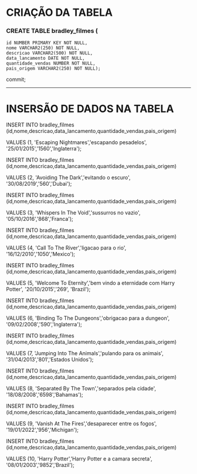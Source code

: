 # CRIAÇÃO DA TABELA
### CREATE TABLE bradley_filmes (
    id NUMBER PRIMARY KEY NOT NULL,
    nome VARCHAR2(250) NOT NULL, 
    descricao VARCHAR2(500) NOT NULL, 
    data_lancamento DATE NOT NULL, 
    quantidade_vendas NUMBER NOT NULL, 
    pais_origem VARCHAR2(250) NOT NULL);

commit;

--- 

# INSERSÃO DE DADOS NA TABELA

INSERT INTO bradley_filmes (id,nome,descricao,data_lancamento,quantidade_vendas,pais_origem)

VALUES (1, 'Escaping Nightmares','escapando pesadelos', '25/01/2015','1560','Inglaterra'); 

INSERT INTO bradley_filmes (id,nome,descricao,data_lancamento,quantidade_vendas,pais_origem) 

VALUES (2, 'Avoiding The Dark','evitando o escuro', '30/08/2019','560','Dubai'); 

INSERT INTO bradley_filmes (id,nome,descricao,data_lancamento,quantidade_vendas,pais_origem) 

VALUES (3, 'Whispers In The Void','sussurros no vazio', '05/10/2016','868','Franca'); 

INSERT INTO bradley_filmes (id,nome,descricao,data_lancamento,quantidade_vendas,pais_origem) 

VALUES (4, 'Call To The River','ligacao para o rio', '16/12/2010','1050','Mexico'); 

INSERT INTO bradley_filmes (id,nome,descricao,data_lancamento,quantidade_vendas,pais_origem) 

VALUES (5, 'Welcome To Eternity','bem vindo a eternidade com Harry Potter', '20/10/2015','269', 'Brazil'); 

INSERT INTO bradley_filmes (id,nome,descricao,data_lancamento,quantidade_vendas,pais_origem) 

VALUES (6, 'Binding To The Dungeons','obrigacao para a dungeon', '09/02/2008','590','Inglaterra'); 

INSERT INTO bradley_filmes (id,nome,descricao,data_lancamento,quantidade_vendas,pais_origem) 

VALUES (7, 'Jumping Into The Animals','pulando para os animais', '31/04/2013','801','Estados Unidos'); 

INSERT INTO bradley_filmes (id,nome,descricao,data_lancamento,quantidade_vendas,pais_origem) 

VALUES (8, 'Separated By The Town','separados pela cidade', '18/08/2008','6598','Bahamas'); 

INSERT INTO bradley_filmes (id,nome,descricao,data_lancamento,quantidade_vendas,pais_origem) 

VALUES (9, 'Vanish At The Fires','desaparecer entre os fogos', '19/01/2022','956','Michigan'); 

INSERT INTO bradley_filmes (id,nome,descricao,data_lancamento,quantidade_vendas,pais_origem) 

VALUES (10, 'Harry Potter','Harry Potter e a camara secreta', '08/01/2003','9852','Brazil');